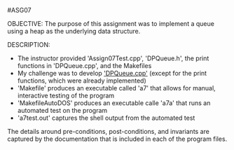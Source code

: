 #ASG07

OBJECTIVE: 
The purpose of this assignment was to implement a queue using a heap as the underlying data structure.

DESCRIPTION:
- The instructor provided 'Assign07Test.cpp', 'DPQueue.h', the print functions in 'DPQueue.cpp', and the Makefiles
- My challenge was to develop ['DPQueue.cpp'](DPQueue.cpp) (except for the print functions, which were already implemented)
- 'Makefile' produces an executable called 'a7' that allows for manual, interactive testing of the program
- 'MakefileAutoDOS' produces an executable calle 'a7a' that runs an automated test on the program
- 'a7test.out' captures the shell output from the automated test

The details around pre-conditions, post-conditions, and invariants are captured by the documentation that is included in each of the program files.


